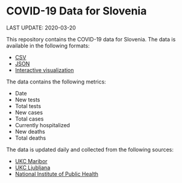 # COVID-19 Data for Slovenia

LAST UPDATE: 2020-03-20

This repository contains the COVID-19 data for Slovenia. The data is available in the following formats:

* [CSV](https://github.com/joahim/covid-19/blob/master/COVID-19-SI.csv)
* [JSON](https://github.com/joahim/covid-19/blob/master/COVID-19-SI.json)
* [Interactive visualization](https://joahim.github.io/covid-19)

The data contains the following metrics:

* Date
* New tests
* Total tests
* New cases
* Total cases
* Currently hospitalized
* New deaths
* Total deaths

The data is updated daily and collected from the following sources:

* [UKC Maribor](https://twitter.com/UKCMaribor)
* [UKC Ljubljana](https://twitter.com/ukclj)
* [National Institute of Public Health](https://www.nijz.si/sl/dnevno-spremljanje-okuzb-s-sars-cov-2-covid-19)
